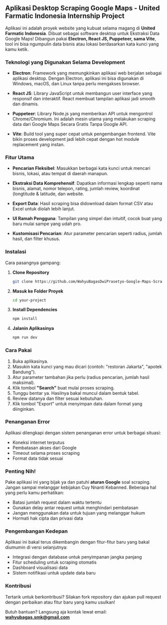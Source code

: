 ## Aplikasi Desktop Scraping Google Maps - United Farmatic Indonesia Internship Project

Aplikasi ini adalah proyek website yang kubuat selama magang di **United Farmatic Indonesia**. Dibuat sebagai software desktop untuk Ekstraksi Data Google Maps! Dibangun pakai **Electron, React JS, Puppeteer, sama Vite**, tool ini bisa ngumpulin data bisnis atau lokasi berdasarkan kata kunci yang kamu ketik.

### Teknologi yang Digunakan Selama Development

- **Electron**: Framework yang memungkinkan aplikasi web berjalan sebagai aplikasi desktop. Dengan Electron, aplikasi ini bisa digunakan di Windows, macOS, dan Linux tanpa perlu mengakses browser.

- **React JS**: Library JavaScript untuk membangun user interface yang responsif dan interaktif. React membuat tampilan aplikasi jadi smooth dan dinamis.

- **Puppeteer**: Library Node.js yang memberikan API untuk mengontrol Chrome/Chromium. Ini adalah mesin utama yang melakukan scraping data dari Google Maps Secara Gratis Tanpa Google API.

- **Vite**: Build tool yang super cepat untuk pengembangan frontend. Vite bikin proses development jadi lebih cepat dengan hot module replacement yang instan.

### Fitur Utama

- **Pencarian Fleksibel**: Masukkan berbagai kata kunci untuk mencari bisnis, lokasi, atau tempat di daerah manapun.

- **Ekstraksi Data Komprehensif**: Dapatkan informasi lengkap seperti nama bisnis, alamat, nomor telepon, rating, jumlah review, koordinat (longtitude & latitude, dan website.

- **Export Data**: Hasil scraping bisa didownload dalam format CSV atau Excel untuk diolah lebih lanjut.

- **UI Ramah Pengguna**: Tampilan yang simpel dan intuitif, cocok buat yang baru mulai sampe yang udah pro.

- **Kustomisasi Pencarian**: Atur parameter pencarian seperti radius, jumlah hasil, dan filter khusus.

### Instalasi

Cara pasangnya gampang:

1. **Clone Repository**
   ```bash
   git clone https://github.com/WahyuBagasDwiPrasetyo-Google-Maps-Scrapping-Project-UFI
   ```
2. **Masuk ke Folder Proyek**
   ```bash
   cd your-project
   ```
3. **Install Dependencies**
   ```bash
   npm install
   ```
4. **Jalanin Aplikasinya**
   ```bash
   npm run dev
   ```

### Cara Pakai

1. Buka aplikasinya.
2. Masukin kata kunci yang mau dicari (contoh: "restoran Jakarta", "apotek Bandung").
3. Atur parameter tambahan jika perlu (radius pencarian, jumlah hasil maksimal).
4. Klik tombol **"Search"** buat mulai proses scraping.
5. Tunggu bentar ya. Hasilnya bakal muncul dalam bentuk tabel.
6. Review datanya dan filter sesuai kebutuhan.
7. Klik tombol "Export" untuk menyimpan data dalam format yang diinginkan.

### Penanganan Error

Aplikasi dilengkapi dengan sistem penanganan error untuk berbagai situasi:
- Koneksi internet terputus
- Pembatasan akses dari Google
- Timeout selama proses scraping
- Format data tidak sesuai

### Penting Nih!

Pake aplikasi ini yang bijak ya dan patuhi **aturan Google** soal scraping. Jangan sampai melanggar kebijakan Cuy Nnanti Kebanned. Beberapa hal yang perlu kamu perhatikan:
- Batasi jumlah request dalam waktu tertentu
- Gunakan delay antar request untuk menghindari pembatasan
- Jangan menggunakan data untuk tujuan yang melanggar hukum
- Hormati hak cipta dan privasi data

### Pengembangan Kedepan

Aplikasi ini bakal terus dikembangin dengan fitur-fitur baru yang bakal diumumin di versi selanjutnya:
- Integrasi dengan database untuk penyimpanan jangka panjang
- Fitur scheduling untuk scraping otomatis
- Dashboard visualisasi data
- Sistem notifikasi untuk update data baru

### Kontribusi

Tertarik untuk berkontribusi? Silakan fork repository dan ajukan pull request dengan perbaikan atau fitur baru yang kamu usulkan!

Butuh bantuan? Langsung aja kontak lewat email: **wahyubagas.smk@gmail.com**
